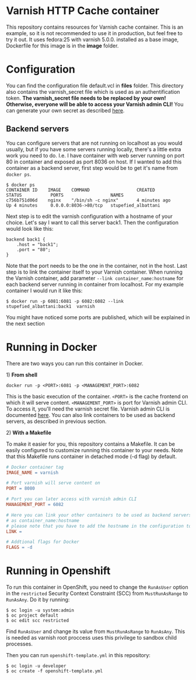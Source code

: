 # Varnish HTTP Cache container

This repository contains resources for Varnish cache container. This is an example, so it is not recommended to use it in production, but feel free to try it out. It uses fedora:25 with varnish 5.0.0. installed as a base image, Dockerfile for this image is in the **image** folder.

# Configuration

You can find the configuration file default.vcl in **files** folder. This directory also contains the varnish_secret file which is used as an authentification token. **The varnish_secret file needs to be replaced by your own! Otherwise, everyone will be able to access your Varnish admin CLI!** You can generate your own secret as described [here](https://www.varnish-cache.org/docs/4.1/users-guide/run_security.html#cli-interface-authentication). 

## Backend servers

You can configure servers that are not running on localhost as you would usually, but if you have some servers running locally, there's a little extra work you need to do. I.e. I have container with web server running on port 80 in container and exposed as port 8036 on host. If I wanted to add this container as a backend server, first step would be to get it's name from `docker ps`.

```Shell
$ docker ps
CONTAINER ID    IMAGE    COMMAND                  CREATED              STATUS           PORTS                  NAMES
c756b751d06d    nginx    "/bin/sh -c nginx"       4 minutes ago        Up 4 minutes     0.0.0.0:8036->80/tcp   stupefied_albattani
```

Next step is to edit the varnish configuration with a hostname of your choice. Let's say I want to call this server back1. Then the configuration would look like this:

```VCL
backend back1 {
    .host = "back1";
    .port = "80";
}
```
Note that the port needs to be the one in the container, not in the host. Last step is to link the container itself to your Varnish container. When running the Varnish container, add parameter `--link container_name:hostname` for each backend server running in container from localhost. For my example container I would run it like this:

```Shell
$ docker run -p 6081:6081 -p 6082:6082 --link stupefied_albattani:back1  varnish

``` 
You might have noticed some ports are published, which will be explained in the next section

# Running in Docker
There are two ways you can run this container in Docker.

1\) **From shell**

```Shell
docker run -p <PORT>:6081 -p <MANAGEMENT_PORT>:6082
```
This is the basic execution of the container. `<PORT>` is the cache frontend on which it will serve content. `<MANAGEMENT_PORT>` is port for Varnish admin CLI. To access it, you'll need the varnish secret file. Varnish admin CLI is documented [here](https://varnish-cache.org/docs/4.1/reference/varnishadm.html). You can also link containers to be used as backend servers, as described in previous section.

2\) **With a Makefile**

To make it easier for you, this repository contains a Makefile. It can be easily configured to customize running this container to your needs. Note that this Makefile runs container in detached mode (-d flag) by default.
```Makefile
# Docker container tag
IMAGE_NAME = varnish

# Port varnish will serve content on
PORT = 8080

# Port you can later access with varnish admin CLI
MANAGEMENT_PORT = 6082

# Here you can link your other containers to be used as backend servers
# as container_name:hostname
# please note that you have to add the hostname in the configuration too
LINK = 

# Addtional flags for Docker
FLAGS = -d
```

# Running in Openshift
To run this container in OpenShift, you need to change the `RunAsUser` option in the `restricted` Security Context Constraint (SCC) from `MustRunAsRange` to `RunAsAny`. Do it by running:

```Shell
$ oc login -u system:admin
$ oc project default
$ oc edit scc restricted
```

Find `RunAsUser` and change its value from `MustRunAsRange` to `RunAsAny`. This is needed as varnish root proccess uses this privilege to sandbox child processes.

Then you can run `openshift-template.yml` in this repository:

```Shell
$ oc login -u developer
$ oc create -f openshift-template.yml
```